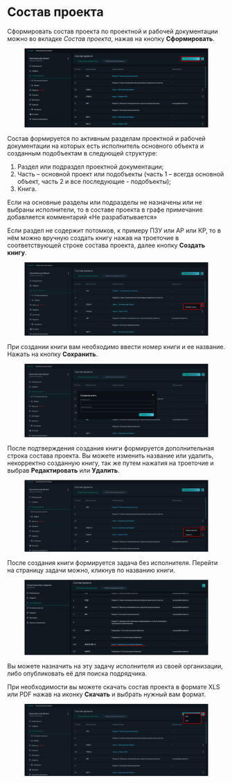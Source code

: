 # Состав проекта

Сформировать состав проекта по проектной и рабочей документации можно во вкладке _Состав проекта_, нажав на кнопку **Сформировать**.

<figure><img src="../gitbook/assets/image (329).png" alt=""><figcaption></figcaption></figure>

Состав формируется по активным разделам проектной и рабочей документации на которых есть исполнитель основного объекта и созданным подобъектам в следующей структуре:

1. Раздел или подраздел проектной документации;
2. Часть – основной проект или подобъекты (часть 1 – всегда основной объект, часть 2 и все последующие - подобъекты);
3. Книга.

Если на основные разделы или подразделы не назначены или не выбраны исполнители, то в составе проекта в графе примечание добавляется комментарий «Не разрабатывается»

Если раздел не содержит потомков, к примеру ПЗУ или АР или КР, то в нём можно вручную создать книгу нажав на троеточие в соответствующей строке состава проекта, далее кнопку **Создать книгу**.

<figure><img src="../gitbook/assets/image (330).png" alt=""><figcaption></figcaption></figure>

При создании книги вам необходимо ввести номер книги и ее название. Нажать на кнопку **Сохранить**.

<figure><img src="../gitbook/assets/image (331).png" alt=""><figcaption></figcaption></figure>

После подтверждения создания книги формируется дополнительная строка состава проекта. Вы можете изменить название или удалить, некорректно созданную книгу, так же путем нажатия на троеточие и выбрав **Редактировать** или **Удалить**.

<figure><img src="../gitbook/assets/image (332).png" alt=""><figcaption></figcaption></figure>

После создания книги формируется задача без исполнителя. Перейти на страницу задачи можно, кликнув по названию книги.

<figure><img src="../gitbook/assets/image (141).png" alt=""><figcaption></figcaption></figure>

Вы можете назначить на эту задачу исполнителя из своей организации, либо опубликовать её для поиска подрядчика.

При необходимости вы можете скачать состав проекта в формате XLS или PDF нажав на иконку **Скачать** и выбрать нужный вам формат.

<figure><img src="../gitbook/assets/image (333).png" alt=""><figcaption></figcaption></figure>

